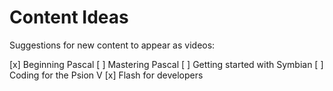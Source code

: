 # Content Ideas

Suggestions for new content to appear as videos:

[x] Beginning Pascal
[ ] Mastering Pascal
[ ] Getting started with Symbian
[ ] Coding for the Psion V
[x] Flash for developers
